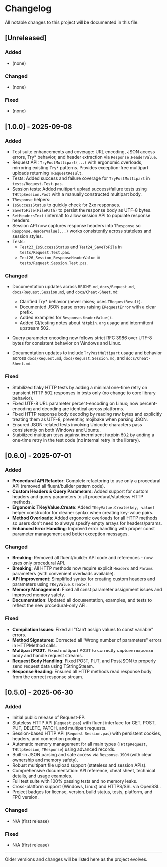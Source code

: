 # Changelog

All notable changes to this project will be documented in this file.

## [Unreleased]

### Added

- (none)

### Changed

- (none)

### Fixed

- (none)


## [1.0.0] - 2025-09-08

### Added

- Test suite enhancements and coverage: URL encoding, JSON access errors, Try* behavior, and header extraction via `Response.HeaderValue`.
 - Request API: `TryPostMultipart(...)` with ergonomic overloads, mirroring existing `Try*` patterns. Provides exception-free multipart uploads returning `TRequestResult`.
 - Tests: Added success and failure coverage for `TryPostMultipart` in `tests/Request.Test.pas`.
 - Session tests: Added multipart upload success/failure tests using `THttpSession.Post` with a manually constructed multipart body.
 - `TResponse` helpers:
  - `IsSuccessStatus` to quickly check for 2xx responses.
  - `SaveToFile(FilePath)` to persist the response body as UTF-8 bytes.
  - `SetHeadersText` (internal) to allow session API to populate response headers.
- Session API now captures response headers into `TResponse` so `Response.HeaderValue(...)` works consistently across stateless and session styles.
- Tests:
  - `Test23_IsSuccessStatus` and `Test24_SaveToFile` in `tests/Request.Test.pas`.
  - `Test26_Session_ResponseHeaderValue` in `tests/Request.Session.Test.pas`.

### Changed

- Documentation updates across `README.md`, `docs/Request.md`, `docs/Request.Session.md`, and `docs/Cheat-Sheet.md`:
  - Clarified Try* behavior (never raises; uses `TRequestResult`).
  - Documented JSON parse errors raising `ERequestError` with a clear prefix.
  - Added examples for `Response.HeaderValue()`.
  - Added CI/testing notes about `httpbin.org` usage and intermittent upstream 502.
  
  
- Query parameter encoding now follows strict RFC 3986 over UTF-8 bytes for consistent behavior on Windows and Linux.
 - Documentation updates to include `TryPostMultipart` usage and behavior across `docs/Request.md`, `docs/Request.Session.md`, and `docs/Cheat-Sheet.md`.

### Fixed

- Stabilized flaky HTTP tests by adding a minimal one-time retry on transient HTTP 502 responses in tests only (no change to core library behavior).
- Fixed UTF-8 URL parameter percent-encoding on Linux; now percent-encoding and decoding are identical across platforms.
- Fixed HTTP response body decoding by reading raw bytes and explicitly treating them as UTF-8, preventing mojibake when parsing JSON.
- Ensured JSON-related tests involving Unicode characters pass consistently on both Windows and Ubuntu.
 - Stabilized multipart tests against intermittent httpbin 502 by adding a one-time retry in the test code (no internal retry in the library).

## [0.6.0] - 2025-07-01

### Added

- **Procedural API Refactor**: Complete refactoring to use only a procedural API (removed all fluent/builder pattern code).
- **Custom Headers & Query Parameters**: Added support for custom headers and query parameters to all procedural/stateless HTTP methods.
- **Ergonomic TKeyValue.Create**: Added `TKeyValue.Create(key, value)` helper constructor for cleaner syntax when creating key-value pairs.
- **Method Overloads**: Added ergonomic overloads for all HTTP methods so users don't need to always specify empty arrays for headers/params.
- **Enhanced Error Handling**: Improved error handling with proper const parameter management and better exception messages.

### Changed

- **Breaking**: Removed all fluent/builder API code and references - now uses only procedural API.
- **Breaking**: All HTTP methods now require explicit `Headers` and `Params` parameters (with convenient overloads available).
- **API Improvement**: Simplified syntax for creating custom headers and parameters using `TKeyValue.Create()`.
- **Memory Management**: Fixed all const parameter assignment issues and improved memory safety.
- **Documentation**: Updated all documentation, examples, and tests to reflect the new procedural-only API.

### Fixed

- **Compilation Issues**: Fixed all "Can't assign values to const variable" errors.
- **Method Signatures**: Corrected all "Wrong number of parameters" errors in HTTPMethod calls.
- **Multipart POST**: Fixed multipart POST to correctly capture response body and handle request streams.
- **Request Body Handling**: Fixed POST, PUT, and PostJSON to properly send request data using TStringStream.
- **Response Reading**: Ensured all HTTP methods read response body from the correct response stream.

## [0.5.0] - 2025-06-30

### Added

- Initial public release of Request-FP.
- Stateless HTTP API (`Request.pas`) with fluent interface for GET, POST, PUT, DELETE, PATCH, and multipart requests.
- Session-based HTTP API (`Request.Session.pas`) with persistent cookies, headers, and connection pooling.
- Automatic memory management for all main types (`THttpRequest`, `THttpSession`, `TResponse`) using advanced records.
- Built-in JSON parsing and safe access via `Response.JSON` (with clear ownership and memory safety).
- Robust multipart file upload support (stateless and session APIs).
- Comprehensive documentation: API reference, cheat sheet, technical details, and usage examples.
- Full test suite with 100% passing tests and no memory leaks.
- Cross-platform support (Windows, Linux) and HTTPS/SSL via OpenSSL.
- Project badges for license, version, build status, tests, platform, and FPC version.

### Changed
- N/A (first release)

### Fixed
- N/A (first release)

---

Older versions and changes will be listed here as the project evolves.
